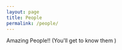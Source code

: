 ```yaml
---
layout: page
title: People
permalink: /people/
---
```


Amazing People!! (You'll get to know them )
